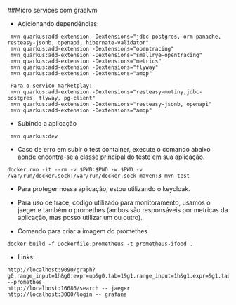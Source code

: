 ##Micro services com graalvm
- Adicionando dependências:
```
 mvn quarkus:add-extension -Dextensions="jdbc-postgres, orm-panache, resteasy-jsonb, openapi, hibernate-validator"
 mvn quarkus:add-extension -Dextensions="opentracing"
 mvn quarkus:add-extension -Dextensions="smallrye-opentracing"
 mvn quarkus:add-extension -Dextensions="metrics"
 mvn quarkus:add-extension -Dextensions="flyway"
 mvn quarkus:add-extension -Dextensions="amqp"

 Para o servico marketplay:
 mvn quarkus:add-extension -Dextensions="resteasy-mutiny,jdbc-postgres, flyway, pg-client"
 mvn quarkus:add-extension -Dextensions="resteasy-jsonb, openapi"
 mvn quarkus:add-extension -Dextensions="amqp"
```
- Subindo a aplicação
```
 mvn quarkus:dev
```
- Caso de erro em subir o test container, execute o comando abaixo aonde encontra-se a classe principal do teste em sua aplicação.
```
docker run -it --rm -v $PWD:$PWD -w $PWD -v /var/run/docker.sock:/var/run/docker.sock maven:3 mvn test
```

- Para proteger nossa aplicação, estou utilizando o keycloak.

- Para uso de trace, codigo utilizado para monitoramento, usamos o jaeger e também o promethes (ambos são responsáveis por metricas da aplicação, mas posso utilizar um ou outro).

- Comando para criar a imagem do promethes
```
docker build -f Dockerfile.prometheus -t prometheus-ifood .
```
- Links:
```
http://localhost:9090/graph?g0.range_input=1h&g0.expr=up&g0.tab=1&g1.range_input=1h&g1.expr=&g1.tab=1 --promethes
http://localhost:16686/search -- jaeger
http://localhost:3000/login -- grafana
```

